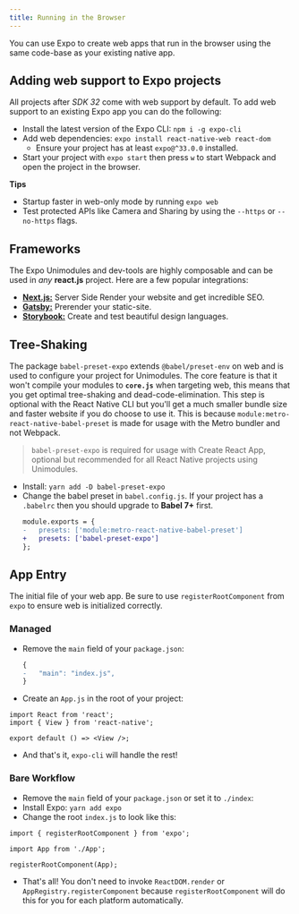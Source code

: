 ```yaml
---
title: Running in the Browser
---
```


You can use Expo to create web apps that run in the browser using the same code-base as your existing native app.

## Adding web support to Expo projects

All projects after _SDK 32_ come with web support by default. To add web support to an existing Expo app you can do the following:

- Install the latest version of the Expo CLI: `npm i -g expo-cli`
- Add web dependencies: `expo install react-native-web react-dom`
  - Ensure your project has at least `expo@^33.0.0` installed.
- Start your project with `expo start` then press `w` to start Webpack and open the project in the browser.

**Tips**

- Startup faster in web-only mode by running `expo web`
- Test protected APIs like Camera and Sharing by using the `--https` or `--no-https` flags.

## Frameworks

The Expo Unimodules and dev-tools are highly composable and can be used in _any_ **react.js** project. Here are a few popular integrations:

- [**Next.js:**](https://dev.to/evanbacon/next-js-expo-and-react-native-for-web-3kd9) Server Side Render your website and get incredible SEO.
- [**Gatsby:**](https://dev.to/evanbacon/gatsby-react-native-for-web-expo-2kgc) Prerender your static-site.
- [**Storybook:**](https://github.com/expo/examples/tree/master/with-storybook) Create and test beautiful design languages.

## Tree-Shaking

The package `babel-preset-expo` extends `@babel/preset-env` on web and is used to configure your project for Unimodules. The core feature is that it won't compile your modules to **`core.js`** when targeting web, this means that you get optimal tree-shaking and dead-code-elimination.
This step is optional with the React Native CLI but you'll get a much smaller bundle size and faster website if you do choose to use it. This is because `module:metro-react-native-babel-preset` is made for usage with the Metro bundler and not Webpack.

> `babel-preset-expo` is required for usage with Create React App, optional but recommended for all React Native projects using Unimodules.

- Install: `yarn add -D babel-preset-expo`
- Change the babel preset in `babel.config.js`. If your project has a `.babelrc` then you should upgrade to **Babel 7+** first.
  ```diff
  module.exports = {
  -   presets: ['module:metro-react-native-babel-preset']
  +   presets: ['babel-preset-expo']
  };
  ```

## App Entry

The initial file of your web app. Be sure to use `registerRootComponent` from `expo` to ensure web is initialized correctly.

### Managed

- Remove the `main` field of your `package.json`:
  ```diff
  {
  -   "main": "index.js",
  }
  ```
- Create an `App.js` in the root of your project:

```tsx
import React from 'react';
import { View } from 'react-native';

export default () => <View />;
```

- And that's it, `expo-cli` will handle the rest!

### Bare Workflow

- Remove the `main` field of your `package.json` or set it to `./index`:
- Install Expo: `yarn add expo`
- Change the root `index.js` to look like this:

```tsx
import { registerRootComponent } from 'expo';

import App from './App';

registerRootComponent(App);
```

- That's all! You don't need to invoke `ReactDOM.render` or `AppRegistry.registerComponent` because `registerRootComponent` will do this for you for each platform automatically.

[rnw]: https://github.com/necolas/react-native-web/
[forums]: http://forums.expo.io/
[canny]: https://expo.canny.io/feature-requests
